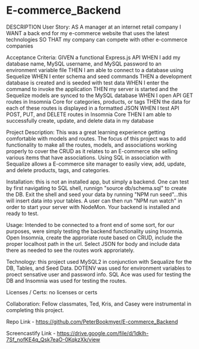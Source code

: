 # E-commerce_Backend
DESCRIPTION
User Story: AS A manager at an internet retail company
I WANT a back end for my e-commerce website that uses the latest technologies
SO THAT my company can compete with other e-commerce companies


Acceptance Criteria: GIVEN a functional Express.js API
WHEN I add my database name, MySQL username, and MySQL password to an environment variable file
THEN I am able to connect to a database using Sequelize
WHEN I enter schema and seed commands
THEN a development database is created and is seeded with test data
WHEN I enter the command to invoke the application
THEN my server is started and the Sequelize models are synced to the MySQL database
WHEN I open API GET routes in Insomnia Core for categories, products, or tags
THEN the data for each of these routes is displayed in a formatted JSON
WHEN I test API POST, PUT, and DELETE routes in Insomnia Core
THEN I am able to successfully create, update, and delete data in my database

Project Description: This was a great learning experience getting comfortable with models and routes.  The focus of this project was to add functionality to make all the routes, models, and associations working properly to cover the CRUD as it relates to an E-commerce site selling various items that have associations.  Using SQL in association with Sequalize allows a E-commerce site manager to easily view, add, update, and delete products, tags, and categories.

Installation: this is not an installed app, but simply a backend.  One can test by first navigating to SQL shell, runnign "source db/schema.sql" to create the DB.  Exit the shell and seed your data by running "NPM run seed"...this will insert data into your tables.  A user can then run "NPM run watch" in order to start your server with NodeMon.  Your backend is installed and ready to test.

Usage: Intended to be connected to a front end of some sort, for our purposes, were simply testing the backend functionality using Insomnia.  Open Insomnia, create the approriate route based on CRUD, include the proper localhost path in the url.  Select JSON for body and include data there as needed to see the routes work approriately.

Technology: this project used MySQL2 in conjunction with Sequalize for the DB, Tables, and Seed Data.  DOTENV was used for environment variables to proect sensative user and password info.  SQL Ace was used for testing the DB and Insomnia was used for testing the routes.

Licenses / Certs: no licenses or certs

Collaboration: Fellow classmates, Ted, Kris, and Casey were instrumental in completing this project.

Repo Link - https://github.com/PeterBookmyer/E-commerce_Backend

Screencastify Link - https://drive.google.com/file/d/1dklh-7Sf_nofKE4q_Qsk7eaO-0KqkzXk/view
